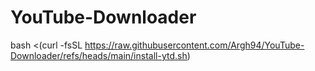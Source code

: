 # YouTube-Downloader

bash <(curl -fsSL https://raw.githubusercontent.com/Argh94/YouTube-Downloader/refs/heads/main/install-ytd.sh)
